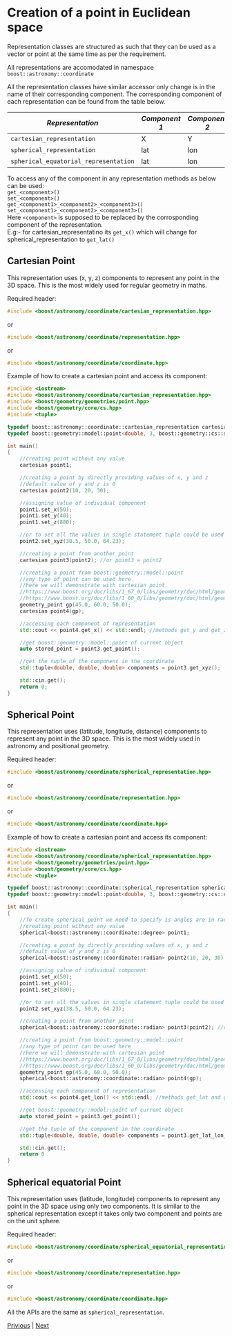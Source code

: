 # Creation of a point in Euclidean space

Representation classes are structured as such that they can be used as a vector or point at the same time as per the requirement.

All representations are accomodated in namespace `boost::astronomy::coordinate` 

All the representation classes have similar accessor only change is in the name of their corresponding component. The corresponding component of each representation can be found from the table below.

| *Representation*                      | *Component 1* | *Component 2* | *Component 3*
|---------------------------------------|---------------|---------------|---
| `cartesian_representation`            | X             | Y             | Z
| `spherical_representation`            | lat           | lon           | dist
| `spherical_equatorial_representation` | lat           | lon           | -

To access any of the component in any representation methods as below can be used:<br>
`get_<component>()`<br>
`set_<component>()`<br>
`get_<component1>_<component2>_<component3>()`<br>
`set_<component1>_<component2>_<component3>()`<br>
Here `<component>` is supposed to be replaced by the corrosponding component of the representation.<br>
E.g:- for cartesian_representatino its `get_x()` which will change for spherical_representation to `get_lat()`

## Cartesian Point
This representation uses (x, y, z) components to represent any point in the 3D space. This is the most widely used for regular geometry in maths.

Required header:
```c++
#include <boost/astronomy/coordinate/cartesian_representation.hpp>
```
or
```c++
#include <boost/astronomy/coordinate/representation.hpp>
```
or
```c++
#include <boost/astronomy/coordinate/coordinate.hpp>
```
Example of how to create a cartesian point and access its component:
```c++
#include <iostream>
#include <boost/astronomy/coordinate/cartesian_representation.hpp>
#include <boost/geometry/geometries/point.hpp>
#include <boost/geometry/core/cs.hpp>
#include <tuple>

typedef boost::astronomy::coordinate::cartesian_representation cartesian;
typedef boost::geometry::model::point<double, 3, boost::geometry::cs::spherical<boost::geometry::degree>> geometry_point;

int main()
{
    //creating point without any value
    cartesian point1;

    //creating a point by directly providing values of x, y and z
    //default value of y and z is 0
    cartesian point2(10, 20, 30);

    //assigning value of individual component
    point1.set_x(50);
    point1.set_y(40);
    point1.set_z(880);

    //or to set all the values in single statement tuple could be used as follow
    point2.set_xyz(38.5, 50.0, 64.23);

    //creating a point from another point
    cartesian point3(point2); //or point3 = point2

    //creating a point from boost::geometry::model::point
    //any type of point can be used here 
    //here we will demonstrate with cartesian point
    //https://www.boost.org/doc/libs/1_67_0/libs/geometry/doc/html/geometry/reference/models/model_point.html
    //https://www.boost.org/doc/libs/1_60_0/libs/geometry/doc/html/geometry/reference/cs.html
    geometry_point gp(45.0, 60.0, 50.0);
    cartesian point4(gp);

    //accessing each component of representation
    std::cout << point4.get_x() << std::endl; //methods get_y and get_z are available

    //get boost::geometry::model::point of current object
    auto stored_point = point3.get_point();

    //get the tuple of the component in the coordinate
    std::tuple<double, double, double> components = point3.get_xyz();

    std::cin.get();
    return 0;
}
```

## Spherical Point
This representation uses (latitude, longitude, distance) components to represent any point in the 3D space. This is the most widely used in astronomy and positional geometry.

Required header:
```c++
#include <boost/astronomy/coordinate/spherical_representation.hpp>
```
or
```c++
#include <boost/astronomy/coordinate/representation.hpp>
```
or
```c++
#include <boost/astronomy/coordinate/coordinate.hpp>
```
Example of how to create a cartesian point and access its component:
```c++
#include <iostream>
#include <boost/astronomy/coordinate/spherical_representation.hpp>
#include <boost/geometry/geometries/point.hpp>
#include <boost/geometry/core/cs.hpp>
#include <tuple>

typedef boost::astronomy::coordinate::spherical_representation spherical;
typedef boost::geometry::model::point<double, 3, boost::geometry::cs::cartesian> geometry_point;

int main()
{
    //To create spherical point we need to specify is angles are in radian or degree
    //creating point without any value
    spherical<boost::astronomy::coordinate::degree> point1;

    //creating a point by directly providing values of x, y and z
    //default value of y and z is 0
    spherical<boost::astronomy::coordinate::radian> point2(10, 20, 30);

    //assigning value of individual component
    point1.set_x(50);
    point1.set_y(40);
    point1.set_z(880);

    //or to set all the values in single statement tuple could be used as follow
    point2.set_xyz(38.5, 50.0, 64.23);

    //creating a point from another point
    spherical<boost::astronomy::coordinate::radian> point3(point2); //or point3 = point2

    //creating a point from boost::geometry::model::point
    //any type of point can be used here 
    //here we will demonstrate with cartesian point
    //https://www.boost.org/doc/libs/1_67_0/libs/geometry/doc/html/geometry/reference/models/model_point.html
    //https://www.boost.org/doc/libs/1_60_0/libs/geometry/doc/html/geometry/reference/cs.html
    geometry_point gp(45.0, 60.0, 50.0);
    spherical<boost::astronomy::coordinate::radian> point4(gp);

    //accessing each component of representation
    std::cout << point4.get_lon() << std::endl; //methods get_lat and get_dist are available

    //get boost::geometry::model::point of current object
    auto stored_point = point3.get_point();

    //get the tuple of the component in the coordinate
    std::tuple<double, double, double> components = point3.get_lat_lon_dist();

    std::cin.get();
    return 0
}
```

## Spherical equatorial Point
This representation uses (latitude, longitude) components to represent any point in the 3D space using only two components. It is similar to the spherical representation except it takes only two component and points are on the unit sphere.

Required header:
```c++
#include <boost/astronomy/coordinate/spherical_equatorial_representation.hpp>
```
or
```c++
#include <boost/astronomy/coordinate/representation.hpp>
```
or
```c++
#include <boost/astronomy/coordinate/coordinate.hpp>
```

All the APIs are the same as `spherical_representation`.

[Privious](euclidean_coordinate.ms) | [Next](coordinate_conversion.md)